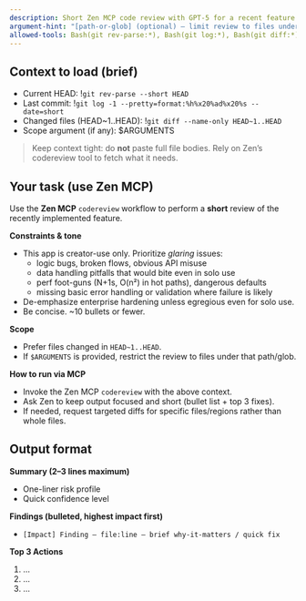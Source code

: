 ```yaml
---
description: Short Zen MCP code review with GPT-5 for a recent feature (glaring issues only)
argument-hint: "[path-or-glob] (optional) — limit review to files under this path/glob"
allowed-tools: Bash(git rev-parse:*), Bash(git log:*), Bash(git diff:*), Bash(git ls-files:*)
---
```


## Context to load (brief)

- Current HEAD: !`git rev-parse --short HEAD`
- Last commit: !`git log -1 --pretty=format:%h%x20%ad%x20%s --date=short`
- Changed files (HEAD~1..HEAD):
  !`git diff --name-only HEAD~1..HEAD`
- Scope argument (if any): $ARGUMENTS
  <!-- If listing matches is needed and $ARGUMENTS is not empty, you can keep this line; otherwise remove it to avoid huge output -->
  <!-- Tracked files under scope (may be empty): -->
  <!-- !`git ls-files -- "$ARGUMENTS"` -->

> Keep context tight: do **not** paste full file bodies. Rely on Zen’s codereview tool to fetch what it needs.

## Your task (use Zen MCP)

Use the **Zen MCP** `codereview` workflow to perform a **short** review of the recently implemented feature.

**Constraints & tone**
- This app is creator-use only. Prioritize *glaring* issues:
  - logic bugs, broken flows, obvious API misuse
  - data handling pitfalls that would bite even in solo use
  - perf foot-guns (N+1s, O(n²) in hot paths), dangerous defaults
  - missing basic error handling or validation where failure is likely
- De-emphasize enterprise hardening unless egregious even for solo use.
- Be concise. ~10 bullets or fewer.

**Scope**
- Prefer files changed in `HEAD~1..HEAD`.
- If `$ARGUMENTS` is provided, restrict the review to files under that path/glob.

**How to run via MCP**
- Invoke the Zen MCP `codereview` with the above context.
- Ask Zen to keep output focused and short (bullet list + top 3 fixes).
- If needed, request targeted diffs for specific files/regions rather than whole files.

## Output format

**Summary (2–3 lines maximum)**  
- One-liner risk profile  
- Quick confidence level

**Findings (bulleted, highest impact first)**  
- `[Impact] Finding — file:line — brief why-it-matters / quick fix`  

**Top 3 Actions**  
1) …  
2) …  
3) …